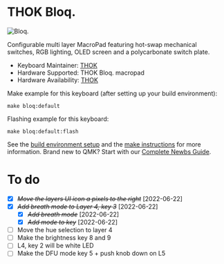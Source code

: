 # THOK Bloq.

![Bloq.](https://thok.design/eezursus/2021/03/bloq-side.png)

Configurable multi layer MacroPad featuring hot-swap mechanical switches, RGB lighting, OLED screen and a polycarbonate switch plate.

* Keyboard Maintainer: [THOK](https://thok.design/)
* Hardware Supported: THOK Bloq. macropad
* Hardware Availability: [THOK](https://thok.design/)

Make example for this keyboard (after setting up your build environment):

  `make bloq:default`

Flashing example for this keyboard:

  `make bloq:default:flash`

See the [build environment setup](https://docs.qmk.fm/#/getting_started_build_tools) and the [make instructions](https://docs.qmk.fm/#/getting_started_make_guide) for more information. Brand new to QMK? Start with our [Complete Newbs Guide](https://docs.qmk.fm/#/newbs).

# To do

- [x] ~~*Move the layers UI icon a pixels to the right*~~ [2022-06-22]
- [x] ~~*Add breath mode to Layer 4, key 3*~~ [2022-06-22] 
  - [x] ~~*Add breath mode*~~ [2022-06-22]
  - [x] ~~*Add mode to key*~~ [2022-06-22]
- [ ] Move the hue selection to layer 4 
- [ ] Make the brightness key 8 and 9
- [ ] L4, key 2 will be white LED
- [ ] Make the DFU mode key 5 + push knob down on L5